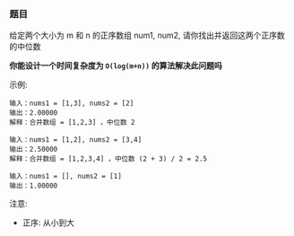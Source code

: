 ### 题目

给定两个大小为 m 和 n 的正序数组 num1, num2, 请你找出并返回这两个正序数的中位数

**你能设计一个时间复杂度为 `O(log(m+n))` 的算法解决此问题吗**

示例:
```
输入：nums1 = [1,3], nums2 = [2]
输出：2.00000
解释：合并数组 = [1,2,3] ，中位数 2

输入：nums1 = [1,2], nums2 = [3,4]
输出：2.50000
解释：合并数组 = [1,2,3,4] ，中位数 (2 + 3) / 2 = 2.5

输入：nums1 = [], nums2 = [1]
输出：1.00000
```

注意:
- 正序: 从小到大


